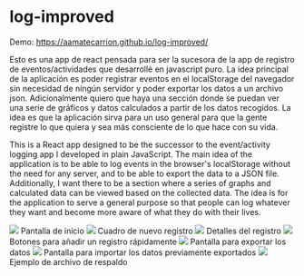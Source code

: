# log-improved

Demo: https://aamatecarrion.github.io/log-improved/
 
Esto es una app de react pensada para ser la sucesora de la app de registro de eventos/actividades que desarrollé en javascript puro. La idea principal de la aplicación es poder registrar eventos en el localStorage del navegador sin necesidad de ningún servidor y poder exportar los datos a un archivo json. Adicionalmente quiero que haya una sección donde se puedan ver una serie de gráficos y datos calculados a partir de los datos recogidos. La idea es que la aplicación sirva para un uso general para que la gente registre lo que quiera y sea más consciente de lo que hace con su vida.

This is a React app designed to be the successor to the event/activity logging app I developed in plain JavaScript. The main idea of the application is to be able to log events in the browser's localStorage without the need for any server, and to be able to export the data to a JSON file. Additionally, I want there to be a section where a series of graphs and calculated data can be viewed based on the collected data. The idea is for the application to serve a general purpose so that people can log whatever they want and become more aware of what they do with their lives.

![](https://github.com/aamatecarrion/log-improved/blob/main/vista_previa_log_improved/home.png)
Pantalla de inicio
![](https://github.com/aamatecarrion/log-improved/blob/main/vista_previa_log_improved/nuevo_registro.png)
Cuadro de nuevo registro
![](https://github.com/aamatecarrion/log-improved/blob/main/vista_previa_log_improved/detalles.png)
Detalles del registro
![](https://github.com/aamatecarrion/log-improved/blob/main/vista_previa_log_improved/botones.png)
Botones para añadir un registro rápidamente
![](https://github.com/aamatecarrion/log-improved/blob/main/vista_previa_log_improved/pantalla_exportacion.png)
Pantalla para exportar los datos
![](https://github.com/aamatecarrion/log-improved/blob/main/vista_previa_log_improved/pantalla_importacion.png)
Pantalla para importar los datos previamente exportados
![](https://github.com/aamatecarrion/log-improved/blob/main/vista_previa_log_improved/archivo_de_respaldo.png)
Ejemplo de archivo de respaldo